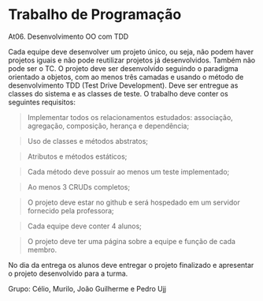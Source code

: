 # Trabalho de Programação

  At06. Desenvolvimento OO com TDD

  Cada equipe deve desenvolver um projeto único, ou seja, não podem haver projetos iguais e não pode reutilizar projetos já desenvolvidos. Também não pode ser o TC.
O projeto deve ser desenvolvido seguindo o paradigma orientado a objetos, com ao menos três camadas e usando o método de desenvolvimento TDD (Test Drive Development).
Deve ser entregue as classes do sistema e as classes de teste.
O trabalho deve conter os seguintes requisitos:

   > Implementar todos os relacionamentos estudados: associação, agregação, composição, herança e dependência;
   
   > Uso de classes e métodos abstratos;
   
   > Atributos e métodos estáticos;
   
   > Cada método deve possuir ao menos um teste implementado;
   
   > Ao menos 3 CRUDs completos;
   
   > O projeto deve estar no github e será hospedado em um servidor fornecido pela professora;
   
   > Cada equipe deve conter 4 alunos;
   
   > O projeto deve ter uma página sobre a equipe e função de cada membro.
 
  No dia da entrega os alunos deve entregar o projeto finalizado e apresentar o projeto desenvolvido para a turma.
  
  
  Grupo: Célio, Murilo, João Guilherme e Pedro Ujj
